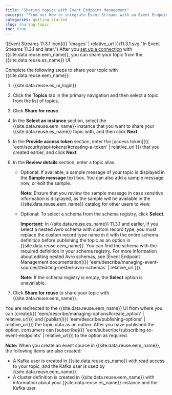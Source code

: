 ```yaml
---
title: "Sharing topics with Event Endpoint Management"
excerpt: "Find out how to integrate Event Streams with an Event Endpoint Management instance."
categories: getting-started
slug: sharing-topic
toc: true
---
```


![Event Streams 11.3.1 icon]({{ 'images' | relative_url }}/11.3.1.svg "In Event Streams 11.3.1 and later.") After you [set up a connection](../../installing/integrating-eem/) with {{site.data.reuse.eem_name}}, you can share your topic from the {{site.data.reuse.es_name}} UI.


Complete the following steps to share your topic with {{site.data.reuse.eem_name}}:

1. {{site.data.reuse.es_ui_login}}
2. Click the **Topics** tab in the primary navigation and then select a topic from the list of topics.
3. Click **Share for reuse**.
3. In the **Select an instance** section, select the {{site.data.reuse.eem_name}} instance that you want to share your {{site.data.reuse.es_name}} topic with, and then click **Next**.
4. In the **Provide access token** section, enter the [access token]({{ 'eem/security/api-tokens/#creating-a-token' | relative_url }}) that you created earlier, and click **Next**.
5. In the **Review details** section, enter a topic alias.

   - Optional: If available, a sample message of your topic is displayed in the **Sample message** text box. You can also add a sample message now, or edit the sample.

     **Note:** Ensure that you review the sample message in case sensitive information is displayed, as the sample will be available in the {{site.data.reuse.eem_name}} catalog for other users to view.
   - Optional: To select a schema from the schema registry, click **Select**.

     **Important:** In {{site.data.reuse.es_name}} 11.3.1 and earlier, if you select a nested Avro schema with custom record type, you must replace the custom record type name in it with the entire schema definition before publishing the topic as an option in {{site.data.reuse.eem_name}}. You can find the schema with the required definition in your schema registry. For more information about editing nested Avro schemas, see [Event Endpoint Management documentation]({{ 'eem/describe/managing-event-sources/#editing-nested-avro-schemas' | relative_url }}).  


     **Note:** If the schema registry is empty, the **Select** option is unavailable.
     
6. Click **Share for reuse** to share your topic with {{site.data.reuse.eem_name}}.

You are redirected to the {{site.data.reuse.eem_name}} UI from where you can [create]({{ 'eem/describe/managing-options#create_option' | relative_url}}) and [publish]({{ 'eem/describe/publishing-options' | relative_url}}) the topic data as an option. After you have published the option, consumers can [subscribe]({{ 'eem/subscribe/subscribing-to-event-endpoints' | relative_url}}) to the option as required.

**Note:** When you create an event source in {{site.data.reuse.eem_name}}, the following items are also created:

- A Kafka user is created in {{site.data.reuse.es_name}} with read access to your topic, and the Kafka user is used by {{site.data.reuse.eem_name}}.
- A cluster definition is created in {{site.data.reuse.eem_name}} with information about your {{site.data.reuse.es_name}} instance and the Kafka user.
